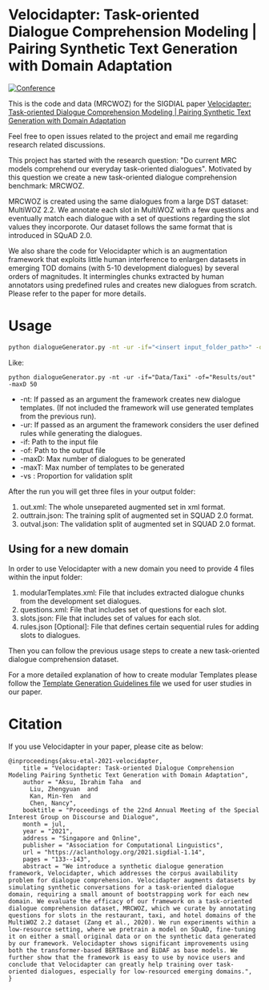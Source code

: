 # Velocidapter: Task-oriented Dialogue Comprehension Modeling | Pairing Synthetic Text Generation with Domain Adaptation
[![Conference](https://img.shields.io/badge/SIGDIAL-2021-blueviolet)](https://github.com/cuthalionn/cuthalionn.github.io/blob/master/files/Velocidapter_SIGDIAL_CR.pdf)

This is the code and data (MRCWOZ) for the SIGDIAL paper [Velocidapter: Task-oriented Dialogue Comprehension Modeling | Pairing Synthetic Text Generation with Domain Adaptation](https://aclanthology.org/2021.sigdial-1.14/)

Feel free to open issues related to the project and email me regarding research related discussions.

This project has started with the research question: "Do current MRC models comprehend our everyday task-oriented dialogues". Motivated by this question we create a new task-oriented dialogue comprehension benchmark: MRCWOZ.

MRCWOZ is created using the same dialogues from a large DST dataset: MultiWOZ 2.2. We annotate each slot in MultiWOZ with a few questions and eventually match each dialogue with a set of questions regarding the slot values they incorporote. Our dataset follows the same format that is introduced in SQuAD 2.0.

We also share the code for Velocidapter which is an augmentation framework that exploits little human interference to enlargen datasets in emerging TOD domains (with 5-10 development dialogues) by several orders of magnitudes. It intermingles chunks extracted by human annotators using predefined rules and creates new dialogues from scratch. Please refer to the paper for more details.

# Usage
```bash
python dialogueGenerator.py -nt -ur -if="<insert input_folder_path>" -of="<insert output_folder_name>" -maxD N
```
Like:
```
python dialogueGenerator.py -nt -ur -if="Data/Taxi" -of="Results/out" -maxD 50 
```
* -nt: If passed as an argument the framework creates new dialogue templates. (If not included the framework will use generated templates from the previous run).
* -ur: If passed as an argument the framework considers the user defined rules while generating the dialogues.
* -if: Path to the input file
* -of: Path to the output file
* -maxD: Max number of dialogues to be generated
* -maxT: Max number of templates to be generated
* -vs : Proportion for validation split

After the run you will get three files in your output folder: 
1. out.xml: The whole unsepareted augmented set in xml format. 
2. outtrain.json: The training split of augmented set in SQUAD 2.0 format.
3. outval.json: The validation split of augmented set in SQUAD 2.0 format.

## Using for a new domain

In order to use Velocidapter with a new domain you need to provide 4 files within the input folder: 
1. modularTemplates.xml: File that includes extracted dialogue chunks from the development set dialogues. 
2. questions.xml: File that includes set of questions for each slot.
3. slots.json: File that includes set of values for each slot.
4. rules.json [Optional]: File that defines certain sequential rules for adding slots to dialogues.

Then you can follow the previous usage steps to create a new task-oriented dialogue comprehension dataset.

For a more detailed explanation of how to create modular Templates please follow the [Template Generation Guidelines file](https://github.com/cuthalionn/Velocidapter/blob/main/Template%20Generation%20Guidelines%20-%20Submitted.pdf) we used for user studies in our paper.
# Citation
If you use Velocidapter in your paper, please cite as below:
```
@inproceedings{aksu-etal-2021-velocidapter,
    title = "Velocidapter: Task-oriented Dialogue Comprehension Modeling Pairing Synthetic Text Generation with Domain Adaptation",
    author = "Aksu, Ibrahim Taha  and
      Liu, Zhengyuan  and
      Kan, Min-Yen  and
      Chen, Nancy",
    booktitle = "Proceedings of the 22nd Annual Meeting of the Special Interest Group on Discourse and Dialogue",
    month = jul,
    year = "2021",
    address = "Singapore and Online",
    publisher = "Association for Computational Linguistics",
    url = "https://aclanthology.org/2021.sigdial-1.14",
    pages = "133--143",
    abstract = "We introduce a synthetic dialogue generation framework, Velocidapter, which addresses the corpus availability problem for dialogue comprehension. Velocidapter augments datasets by simulating synthetic conversations for a task-oriented dialogue domain, requiring a small amount of bootstrapping work for each new domain. We evaluate the efficacy of our framework on a task-oriented dialogue comprehension dataset, MRCWOZ, which we curate by annotating questions for slots in the restaurant, taxi, and hotel domains of the MultiWOZ 2.2 dataset (Zang et al., 2020). We run experiments within a low-resource setting, where we pretrain a model on SQuAD, fine-tuning it on either a small original data or on the synthetic data generated by our framework. Velocidapter shows significant improvements using both the transformer-based BERTBase and BiDAF as base models. We further show that the framework is easy to use by novice users and conclude that Velocidapter can greatly help training over task-oriented dialogues, especially for low-resourced emerging domains.",
}
```
